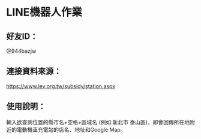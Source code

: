 # LINE機器人作業
## 好友ID：
@944bazjw
## 連接資料來源：
https://www.lev.org.tw/subsidy/station.aspx
## 使用說明：
輸入欲查詢位置的縣市名+空格+區域名 (例如:新北市 泰山區)，即會回傳所在地附近的電動機車充電站的店名、地址和Google Map。
